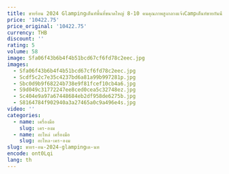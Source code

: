 ```yaml
---
title: ขายร้อน 2024 Glampingเต็นท์พื้นที่ขนาดใหญ่ 8-10 คนคุณภาพสูงกลางแจ้งCampเต็นท์ขายกันน้ําเต็นท์ครอบครัว
price: '10422.75'
price_original: '10422.75'
currency: THB
discount: ''
rating: 5
volume: 58
image: Sfa06f43b6b4f4b51bcd67cf6fd78c2eec.jpg
images:
  - Sfa06f43b6b4f4b51bcd67cf6fd78c2eec.jpg
  - Scdf5c2c7e35c4237bd6a81a99b997281p.jpg
  - Sbc0d9b9f68224b738e9f81fcef10cb4a6.jpg
  - S9d049c31772247ee8ced0cea5c32748ez.jpg
  - Sc404e9a97a67448684eb2df958de6275b.jpg
  - S8164784f902940a3a27465a0c9a496e4s.jpg
video: ''
categories:
  - name: เครื่องมือ
    slug: เคร-องม
  - name: อะไหล่ เครื่องมือ
    slug: อะไหล-เคร-องม
slug: ขายร-อน-2024-glampingเต-นท
encode: ont0Lqi
lang: th
---
```

  